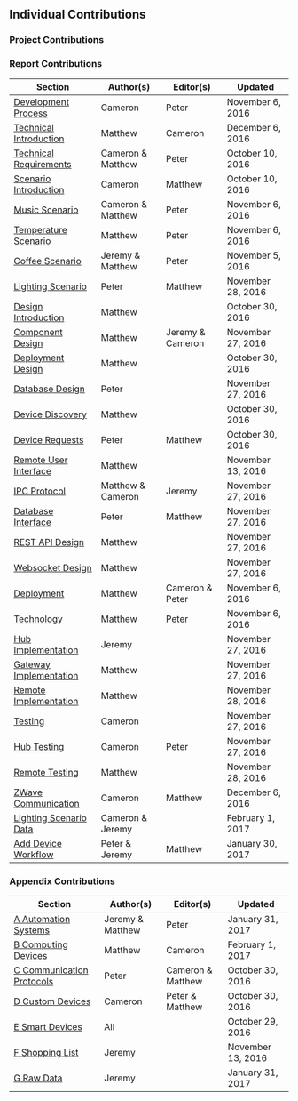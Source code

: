 ## Individual Contributions

### Project Contributions

### Report Contributions

| Section                                              | Author(s)         | Editor(s)        | Updated           |
| --------------------------------------------------   | ----------------- | --------------   | ----------------  |
| [Development Process](#section-dev-process)          | Cameron           | Peter            | November 6, 2016  |
| [Technical Introduction](#section-back-intro)        | Matthew           | Cameron          | December 6, 2016  |
| [Technical Requirements](#section-reqs)              | Cameron & Matthew | Peter            | October 10, 2016  |
| [Scenario Introduction](#section-sc)                 | Cameron           | Matthew          | October 10, 2016  |
| [Music Scenario](#section-sc-music)                  | Cameron & Matthew | Peter            | November 6, 2016  |
| [Temperature Scenario](#section-sc-temp)             | Matthew           | Peter            | November 6, 2016  |
| [Coffee Scenario](#section-sc-coffee)                | Jeremy & Matthew  | Peter            | November 5, 2016  |
| [Lighting Scenario](#section-sc-light)               | Peter             | Matthew          | November 28, 2016 |
| [Design Introduction](#section-design-intro)         | Matthew           |                  | October 30, 2016  |
| [Component Design](#section-design-components)       | Matthew           | Jeremy & Cameron | November 27, 2016 |
| [Deployment Design](#section-design-deploy)          | Matthew           |                  | October 30, 2016  |
| [Database Design](#section-design-db)                | Peter             |                  | November 27, 2016 |
| [Device Discovery](#section-design-discovery)        | Matthew           |                  | October 30, 2016  |
| [Device Requests](#section-design-reqs)              | Peter             | Matthew          | October 30, 2016  |
| [Remote User Interface](#section-design-ui)          | Matthew           |                  | November 13, 2016 |
| [IPC Protocol](#section-design-api-ipc)              | Matthew & Cameron | Jeremy           | November 27, 2016 |
| [Database Interface](#section-design-api-db)         | Peter             | Matthew          | November 27, 2016 |
| [REST API Design](#section-design-api-rest)          | Matthew           |                  | November 27, 2016 |
| [Websocket Design](#section-design-api-ws)           | Matthew           |                  | November 27, 2016 |
| [Deployment](#section-dev-deploy)                    | Matthew           | Cameron & Peter  | November 6, 2016  |
| [Technology](#section-dev-tech)                      | Matthew           | Peter            | November 6, 2016  |
| [Hub Implementation](#section-dev-hub)               | Jeremy            |                  | November 27, 2016 |
| [Gateway Implementation](#section-dev-gateway)       | Matthew           |                  | November 27, 2016 |
| [Remote Implementation](#section-dev-remote)         | Matthew           |                  | November 28, 2016 |
| [Testing](#section-testing)                          | Cameron           |                  | November 27, 2016 |
| [Hub Testing](#section-test-hub)                     | Cameron           | Peter            | November 27, 2016 |
| [Remote Testing](#section-test-remote)               | Matthew           |                  | November 28, 2016 |
| [ZWave Communication](#section-zwave-implementation) | Cameron           | Matthew          | December 6, 2016  |
| [Lighting Scenario Data](#section-lighting-data)     | Cameron & Jeremy  |                  | February 1, 2017  |
| [Add Device Workflow](#section-workflow-addDevice)   | Peter & Jeremy    | Matthew          | January 30, 2017  |

### Appendix Contributions

| Section                          | Author(s)         | Editor(s)         | Updated           |
| -------------------------------- | ----------------- | --------------    | ----------------  |
| [A Automation Systems](#A)       | Jeremy & Matthew  | Peter             | January 31, 2017  |
| [B Computing Devices](#B)        | Matthew           | Cameron           | February 1, 2017  |
| [C Communication Protocols](#C)  | Peter             | Cameron & Matthew | October 30, 2016  |
| [D Custom Devices](#D)           | Cameron           | Peter & Matthew   | October 30, 2016  |
| [E Smart Devices](#E)            | All               |                   | October 29, 2016  |
| [F Shopping List](#F)            | Jeremy            |                   | November 13, 2016 |
| [G Raw Data](#G)                 | Jeremy            |                   | January 31, 2017  |

